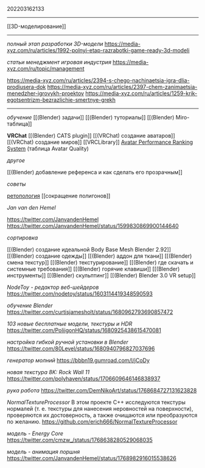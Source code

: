 202203162133

***

[[3D-моделирование]]

***

*полный этап разработки 3D-модели*
https://media-xyz.com/ru/articles/1992-polnyi-etap-razrabotki-game-ready-3d-modeli

*статьи менеджмент игровая индустрия*
https://media-xyz.com/ru/topic/management

https://media-xyz.com/ru/articles/2394-s-chego-nachinaetsia-igra-dlia-prodiusera-dok
https://media-xyz.com/ru/articles/2397-chem-zanimaetsia-menedzher-igrovykh-proektov
https://media-xyz.com/ru/articles/1259-krik-egotsentrizm-bezrazlichie-smertnye-grekh

***

*обучение*
[[(Blender) задачи]]
[[(Blender) туториалы]]
[[(Blender) Miro-таблица]]

**VRChat**
[[(Blender) CATS plugin]]
[[(VRChat) создание аватаров]]
[[(VRChat) создание миров]]
[[VRCLibrary]]
[Avatar Performance Ranking System](https://docs.vrchat.com/docs/avatar-performance-ranking-system) (таблица Avatar Quality)

*другое*

[[(Blender) добавление референса и как сделать его прозрачным]]

*советы*

[ретопология](https://twitter.com/JanvandenHemel/status/1571550216469516288)
[[сокращение полигонов]]

*Jan van den Hemel*

https://twitter.com/JanvandenHemel
https://twitter.com/JanvandenHemel/status/1599830869900144640

*сортировка*

[[(Blender) создание идеальной Body Base Mesh Blender 2.92]]
[[(Blender) создание одежды]]
[[(Blender) аддон для ткани]]
[[(Blender) смена текстур]]
[[(Blender) текстурирование]]
[[(Blender) где скачать и системные требования]]
[[(Blender) горячие клавиши]]
[[(Blender) инструменты]]
[[(Blender) скульптинг]]
[[(Blender) Blender 3.0 VR setup]]

*NodeToy - редактор веб-шейдеров*
https://twitter.com/nodetoy/status/1603114419348590593

*обучение Blender*
https://twitter.com/curtisjamesholt/status/1680962793690857472

*103 новые бесплатные модели, текстуры и HDR*
https://twitter.com/PoliigonHQ/status/1680925438615470081

*настройка гибкой ручной установки в Blender*
https://twitter.com/80Level/status/1680940796827037696

*генератор молний*
https://bbbn19.gumroad.com/l/jCoDy

*новая текстура 8K: Rock Wall 11*
https://twitter.com/polyhaven/status/1706609646146838937

*рука работа*
https://twitter.com/DemNikoArt/status/1768684727131623828

*NormalTextureProcessor*
В этом проекте C++ исследуются текстуры нормалей 
(т. е. текстуры для нанесения неровностей на поверхности), 
проверяются их достоверность, а также очищаются или преобразуются по желанию.
https://github.com/erich666/NormalTextureProcessor

*модель - Energy Core*
https://twitter.com/cmzw_/status/1768638280529068035

*модель - анимация поршня*
https://twitter.com/JanvandenHemel/status/1768982916015538626